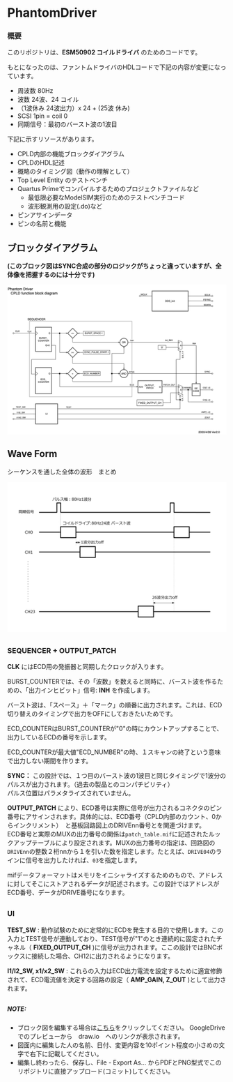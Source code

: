 # PhantomDriver

### 概要

このリポジトリは、__ESM50902 コイルドライバ__ のためのコードです。

もとになったのは、ファントムドライバのHDLコードで下記の内容が変更になっています。

- 周波数  80Hz
- 波数 24波、24 コイル
- （1波休み 24波出力）x 24 + (25波 休み)
- SCSI 1pin = coil 0
- 同期信号：最初のバースト波の1波目

下記に示すリソースがあります。

- CPLD内部の機能ブロックダイアグラム
- CPLDのHDL記述
- 概略のタイミング図（動作の理解として）
- Top Level Entity のテストベンチ
- Quartus Primeでコンパイルするためのプロジェクトファイルなど
  - 最低限必要なModelSIM実行のためのテストベンチコード
  - 波形観測用の設定(.do)など
- ピンアサインデータ
- ピンの名前と機能

## ブロックダイアグラム
**(このブロック図はSYNC合成の部分のロジックがちょっと違っていますが、全体像を把握するのには十分です)**

![](PhantomDriverHDL_BlockDiagram.png)

## Wave Form
シーケンスを通した全体の波形　まとめ

![](PhantomDriver_WaveForm.png)

## 
### SEQUENCER + OUTPUT_PATCH
__CLK__ にはECD用の発振器と同期したクロックが入ります。

BURST_COUNTERでは、その「波数」を数えると同時に、バースト波を作るための、「出力インヒビット」信号: __INH__ を作成します。

バースト波は、「スペース」＋「マーク」の順番に出力されます。これは、ECD切り替えのタイミングで出力をOFFにしておきたいためです。

ECD_COUNTERはBURST_COUNTERが"0"の時にカウントアップすることで、出力しているECDの番号を示します。

ECD_COUNTERが最大値"ECD_NUMBER"の時、１スキャンの終了という意味で出力しない期間を作ります。

__SYNC：__ この設計では、１つ目のバースト波の1波目と同じタイミングで1波分のパルスが出力されます。（過去の製品とのコンパチビリティ）  
パルス位置はパラメタライズされていません。

__OUTPUT_PATCH__ により、ECD番号は実際に信号が出力されるコネクタのピン番号にアサインされます。具体的には、ECD番号（CPLD内部のカウント、0からインクリメント）　と基板回路図上のDRIVEnn番号とを関連づけます。  
ECD番号と実際のMUXの出力番号の関係は``patch_table.mif``に記述されたルックアップテーブルにより設定されます。MUXの出力番号の指定は、回路図の``DRIVEnn``の整数２桁nnから１を引いた数を指定します。たとえば、``DRIVE04``のラインに信号を出力したければ、``03``を指定します。

mifデータフォーマットはメモリをイニシャライズするためのもので、アドレスに対してそこにストアされるデータが記述されます。この設計ではアドレスがECD番号、データがDRIVE番号になります。  

##
### UI
__TEST_SW__ : 動作試験のために定常的にECDを発生する目的で使用します。この入力とTEST信号が連動しており、TEST信号が"1"のとき連続的に固定されたチャネル（ __FIXED_OUTPUT_CH__ )に信号が出力されます。ここの設計ではBNCボックスに接続した場合、CH12に出力されるようになります。

__I1/I2_SW, x1/x2_SW__ : これらの入力はECD出力電流を設定するために適宜修飾されて、ECD電流値を決定する回路の設定（ __AMP_GAIN, Z_OUT__ )として出力されます。


##
##### NOTE:
- ブロック図を編集する場合は[こちら](https://drive.google.com/file/d/1guEd1JOVNZys2o42kFn0YsHypVKk4kI3/view?usp=sharing)をクリックしてください。 GoogleDrive でのプレビューから　draw.io　へのリンクが表示されます。
- 図面内に編集した人の名前、日付、変更内容を10ポイント程度の小さめの文字で右下に記載してください。
- 編集し終わったら、保存し、File - Export As... からPDFとPNG型式でこのリポジトリに直接アップロード(コミット)してください。
